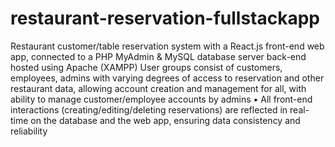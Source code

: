 # restaurant-reservation-fullstackapp
Restaurant customer/table reservation system with a React.js front-end web app, connected to a PHP MyAdmin & MySQL database server back-end hosted using Apache (XAMPP)
User groups consist of customers, employees, admins with varying degrees of access to reservation and other restaurant data,
allowing account creation and management for all, with ability to manage customer/employee accounts by admins
• All front-end interactions (creating/editing/deleting reservations) are reflected in real-time on the database and the web app,
ensuring data consistency and reliability
